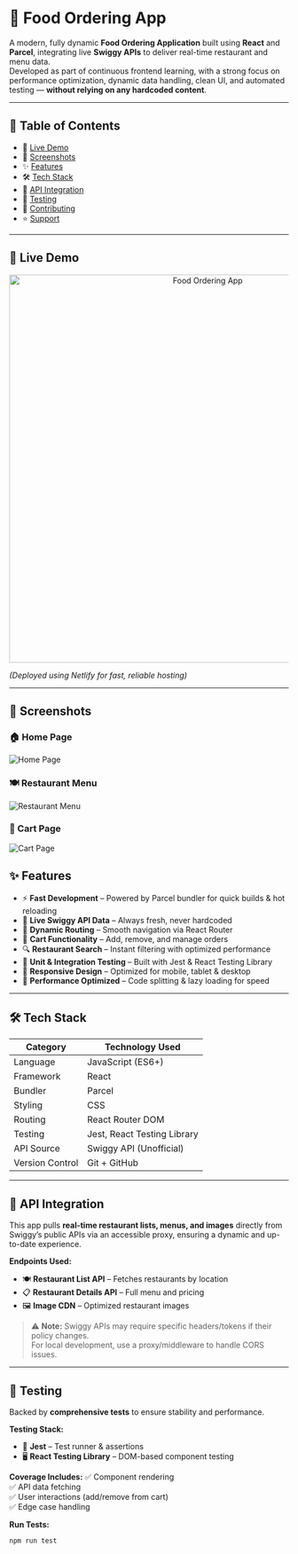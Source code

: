 # 🍔 Food Ordering App

A modern, fully dynamic **Food Ordering Application** built using **React** and **Parcel**, integrating live **Swiggy APIs** to deliver real-time restaurant and menu data.  
Developed as part of continuous frontend learning, with a strong focus on performance optimization, dynamic data handling, clean UI, and automated testing — **without relying on any hardcoded content**.

---

## 📌 Table of Contents
- 🚀 [Live Demo](#-live-demo)
- 📸 [Screenshots](#-screenshots)
- ✨ [Features](#-features)
- 🛠 [Tech Stack](#-tech-stack)
- 📡 [API Integration](#-api-integration)
- 🧪 [Testing](#-testing)
- 🤝 [Contributing](#-contributing)
- ⭐ [Support](#-support)

---

## 🚀 Live Demo
<p align="center">
  <a href="https://your-live-demo-link.com" target="_blank">
    <img 
      src="https://fodelivery.netlify.app/" 
      alt="Food Ordering App" 
      width="700" 
      height="auto"
      title="Click to view Live Demo 🚀"
    />
  </a>
</p>

*(Deployed using Netlify for fast, reliable hosting)*

---

## 📸 Screenshots

### 🏠 Home Page
![Home Page](https://raw.githubusercontent.com/rajeshlru/Namaste-React/refs/heads/main/Home%20page.png?token=GHSAT0AAAAAADGGRVZTU6FROCF5K6V7OOYG2EXC35Q)

### 🍽️ Restaurant Menu
![Restaurant Menu](https://raw.githubusercontent.com/rajeshlru/Namaste-React/refs/heads/main/Restaurant%20Menu%20page.png?token=GHSAT0AAAAAADGGRVZSKPIVFPLO4GCFBPQE2EXC4PQ)

### 🛒 Cart Page
![Cart Page](https://raw.githubusercontent.com/rajeshlru/Namaste-React/refs/heads/main/Cart.png?token=GHSAT0AAAAAADGGRVZSIQCROUTQNZIXTBTA2EXC43Q)

## ✨ Features
- ⚡ **Fast Development** – Powered by Parcel bundler for quick builds & hot reloading
- 🔄 **Live Swiggy API Data** – Always fresh, never hardcoded
- 🧭 **Dynamic Routing** – Smooth navigation via React Router
- 🛒 **Cart Functionality** – Add, remove, and manage orders
- 🔍 **Restaurant Search** – Instant filtering with optimized performance
- 🧪 **Unit & Integration Testing** – Built with Jest & React Testing Library
- 🎨 **Responsive Design** – Optimized for mobile, tablet & desktop
- 🚀 **Performance Optimized** – Code splitting & lazy loading for speed

---

## 🛠 Tech Stack
| Category        | Technology Used           |
|-----------------|---------------------------|
| Language        | JavaScript (ES6+)         |
| Framework       | React                     |
| Bundler         | Parcel                    |
| Styling         | CSS                       |
| Routing         | React Router DOM          |
| Testing         | Jest, React Testing Library |
| API Source      | Swiggy API (Unofficial)   |
| Version Control | Git + GitHub              |

---

## 📡 API Integration
This app pulls **real-time restaurant lists, menus, and images** directly from Swiggy’s public APIs via an accessible proxy, ensuring a dynamic and up-to-date experience.

**Endpoints Used:**
- 🍽 **Restaurant List API** – Fetches restaurants by location  
- 📋 **Restaurant Details API** – Full menu and pricing  
- 🖼 **Image CDN** – Optimized restaurant images  

> ⚠ **Note:** Swiggy APIs may require specific headers/tokens if their policy changes.  
> For local development, use a proxy/middleware to handle CORS issues.

---

## 🧪 Testing
Backed by **comprehensive tests** to ensure stability and performance.

**Testing Stack:**
- 🧪 **Jest** – Test runner & assertions  
- 🖥 **React Testing Library** – DOM-based component testing  

**Coverage Includes:**
✅ Component rendering  
✅ API data fetching  
✅ User interactions (add/remove from cart)  
✅ Edge case handling  

**Run Tests:**
```bash
npm run test
